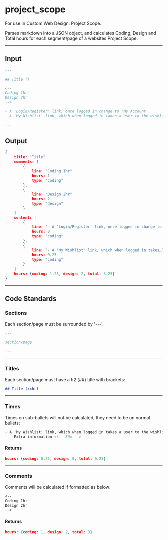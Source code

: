 # project_scope

For use in Custom Web Design: Project Scope.

Parses markdown into a JSON object, and calculates Coding, Design and Total hours for each segment/page of a websites Project Scope.

---

## Input

```markdown
---

## Title ()

<--
Coding 1hr
Design 2hr
-->

- A 'Login/Register' link, once logged in change to 'My Account'.
- A 'My Wishlist' link, which when logged in takes a user to the wishlist section within the account page.<!-- 15m -->

---
```

## Output

```json
{
    title: "Title"
    comments: [
        {
            line: "Coding 1hr"
            hours: 1
            type: "coding"
        },
        {
            line: "Design 2hr"
            hours: 2
            type: "design"
        }
    ]
    content: [
        {
            line: "- A 'Login/Register' link, once logged in change to 'My Account'."
            hours: 0
            type: "coding"
        },
        {
            line: "- A 'My Wishlist' link, which when logged in takes…list section within the account page.<!-- 15m -->"
            hours: 0.25
            type: "coding"
        }
    ]
    hours: {coding: 1.25, design: 2, total: 3.25}
}
```

---

## Code Standards

### Sections

Each section/page must be surrounded by '---'.

```markdown
---

section/page

---
```

---

### Titles

Each section/page must have a h2 (##) title with brackets:

```markdown
## Title (xxhr)
```

---

### Times

Times on sub-bullets will not be calculated, they need to be on normal bullets:

```markdown
- A 'My Wishlist' link, which when logged in takes a user to the wishlist section within the account page.<!-- 15m -->
  - Extra information <!-- 30m -->
```

#### Returns

```json
hours: {coding: 0.25, design: 0, total: 0.25}
```

---

### Comments

Comments will be calculated if formatted as below:

```markdown
<--
Coding 1hr
Design 2hr
-->
```

#### Returns

```json
hours: {coding: 1, design: 2, total: 3}
```